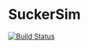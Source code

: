 # SuckerSim

[![Build Status](https://github.com/sandsq/SuckerSim.jl/actions/workflows/CI.yml/badge.svg?branch=main)](https://github.com/sandsq/SuckerSim.jl/actions/workflows/CI.yml?query=branch%3Amain)
